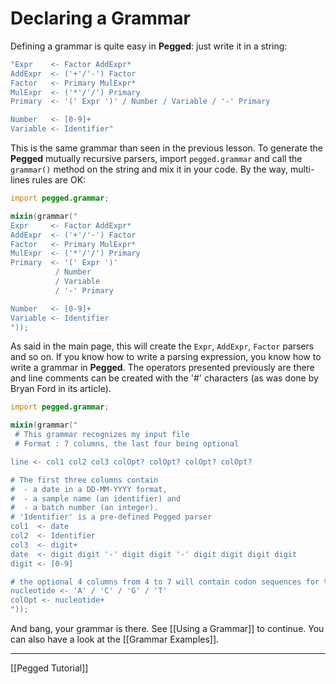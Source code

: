 Declaring a Grammar
==================

Defining a grammar is quite easy in **Pegged**: just write it in a string:

```d
"Expr    <- Factor AddExpr*
AddExpr  <- ('+'/'-') Factor
Factor   <- Primary MulExpr*
MulExpr  <- ('*'/'/') Primary
Primary  <- '(' Expr ')' / Number / Variable / '-' Primary

Number   <- [0-9]+
Variable <- Identifier"
```

This is the same grammar than seen in the previous lesson. To generate the **Pegged** mutually recursive parsers, import `pegged.grammar` and call the `grammar()` method on the string and mix it in your code. By the way, multi-lines rules are OK:

```d
import pegged.grammar;

mixin(grammar("
Expr     <- Factor AddExpr*
AddExpr  <- ('+'/'-') Factor
Factor   <- Primary MulExpr*
MulExpr  <- ('*'/'/') Primary
Primary  <- '(' Expr ')' 
          / Number 
          / Variable 
          / '-' Primary

Number   <- [0-9]+
Variable <- Identifier
"));
```

As said in the main page, this will create the `Expr`, `AddExpr`, `Factor` parsers and so on. If you know how to write a parsing expression, you know how to write a grammar in **Pegged**. The operators presented previously are there and line comments can be created with the '#' characters (as was done by Bryan Ford in its article).

```d
import pegged.grammar;

mixin(grammar("
 # This grammar recognizes my input file
 # Format : 7 columns, the last four being optional

line <- col1 col2 col3 colOpt? colOpt? colOpt? colOpt?

# The first three columns contain 
#  - a date in a DD-MM-YYYY format, 
#  - a sample name (an identifier) and 
#  - a batch number (an integer).
# 'Identifier' is a pre-defined Pegged parser
col1  <- date
col2  <- Identifier
col3  <- digit+
date  <- digit digit '-' digit digit '-' digit digit digit digit
digit <- [0-9]

# the optional 4 columns from 4 to 7 will contain codon sequences for the 4 basic nucleotides (A, C, G, T)
nucleotide <- 'A' / 'C' / 'G' / 'T'
colOpt <- nucleotide+
"));
``` 

And bang, your grammar is there. See [[Using a Grammar]] to continue. You can also have a look at the [[Grammar Examples]].


* * * *

[[Pegged Tutorial]]